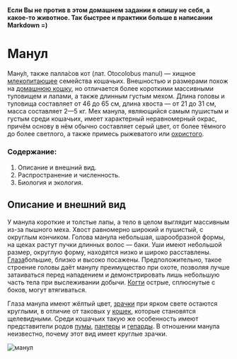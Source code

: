#### Если Вы не против в этом домашнем задании я опишу не себя, а какое-то животное. Так быстрее и практики больше в написании Markdown =)


# Манул

Ману́л, также палла́сов кот (лат. Otocolobus manul) — хищное [млекопитающее](https://ru.wikipedia.org/wiki/%D0%9C%D0%BB%D0%B5%D0%BA%D0%BE%D0%BF%D0%B8%D1%82%D0%B0%D1%8E%D1%89%D0%B8%D0%B5) семейства кошачьих. Внешностью и размерами похож на [домашнюю кошку](https://ru.wikipedia.org/wiki/%D0%9A%D0%BE%D1%88%D0%BA%D0%B0), но отличается более короткими массивными туловищем и лапами, а также длинным густым мехом. Длина головы и туловища составляет от 46 до 65 см, длина хвоста — от 21 до 31 см, масса составляет 2—5 кг. Мех манула, являющийся самым пушистым и густым среди кошачьих, имеет характерный неравномерный окрас, причём основу в нём обычно составляет серый цвет, от более тёмного до более светлого, а также примесь рыжеватого или [охристого](https://ru.wikipedia.org/wiki/%D0%9E%D1%85%D1%80%D0%B0).

### Содержание:

1. Описание и внешний вид.
2. Распространение и численность.
3. Биология и экология.

## Описание и внешний вид

У манула короткие и толстые лапы, а тело в целом выглядит массивным из-за пышного меха. Хвост равномерно широкий и пушистый, с округлым кончиком. Голова манула небольшая, шарообразной формы, на щеках растут пучки длинных волос — баки. Уши имеют небольшой размер, округлую форму, находятся низко и широко расставлены. [Глаза](https://ru.wikipedia.org/wiki/%D0%93%D0%BB%D0%B0%D0%B7)большие, близко и высоко посажены. Предположительно, такое строение головы даёт манулу преимущество при охоте, позволяя лучше затаиваться перед нападением и демонстрировать лишь небольшую часть тела при выслеживании добычи. [Когти](https://ru.wikipedia.org/wiki/%D0%9A%D0%BE%D0%B3%D0%BE%D1%82%D1%8C) острые, сплюснутые с боков, могут втягиваться.

Глаза манула имеют жёлтый цвет, [зрачки](https://ru.wikipedia.org/wiki/%D0%97%D1%80%D0%B0%D1%87%D0%BE%D0%BA) при ярком свете остаются круглыми, в отличие от таковых у [кошек](https://ru.wikipedia.org/wiki/%D0%9A%D0%BE%D1%88%D0%BA%D0%B8_(%D1%80%D0%BE%D0%B4)), которые становятся щелевидными. Среди кошачьих такую же особенность имеют представители родов [пумы](https://ru.wikipedia.org/wiki/%D0%9F%D1%83%D0%BC%D1%8B), [пантеры](https://ru.wikipedia.org/wiki/%D0%9F%D0%B0%D0%BD%D1%82%D0%B5%D1%80%D1%8B) и [гепарды](https://ru.wikipedia.org/wiki/%D0%93%D0%B5%D0%BF%D0%B0%D1%80%D0%B4%D1%8B). В отношении манула неизвестно, почему этот вид имеет круглые зрачки.

![манул](https://upload.wikimedia.org/wikipedia/commons/f/f4/Chat_de_Pallas_-_M%C3%A9nagerie_du_Jardin_des_Plantes_%28cropped%29.JPG)